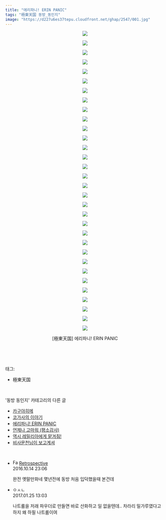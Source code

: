 ```yaml
---
title: "에리파니! ERIN PANIC"
tags: "極東天国 동방_동인지"
image: "https://d227u6es37tepu.cloudfront.net/ghap/2547/001.jpg"
---
```

<div class="article">
<p style="text-align: center; clear: none; float: none;"><img src="{{ site.imgserver6 }}/ghap/2547/001.jpg"/></p>
<p style="text-align: center; clear: none; float: none;"><img src="{{ site.imgserver6 }}/ghap/2547/002.jpg"/></p>
<p style="text-align: center; clear: none; float: none;"><img src="{{ site.imgserver6 }}/ghap/2547/003.jpg"/></p>
<p style="text-align: center; clear: none; float: none;"><img src="{{ site.imgserver6 }}/ghap/2547/004.jpg"/></p>
<p style="text-align: center; clear: none; float: none;"><img src="{{ site.imgserver6 }}/ghap/2547/005.jpg"/></p>
<p style="text-align: center; clear: none; float: none;"><img src="{{ site.imgserver6 }}/ghap/2547/006.jpg"/></p>
<p style="text-align: center; clear: none; float: none;"><img src="{{ site.imgserver6 }}/ghap/2547/007.jpg"/></p>
<p style="text-align: center; clear: none; float: none;"><img src="{{ site.imgserver6 }}/ghap/2547/008.jpg"/></p>
<p style="text-align: center; clear: none; float: none;"><img src="{{ site.imgserver6 }}/ghap/2547/009.jpg"/></p>
<p style="text-align: center; clear: none; float: none;"><img src="{{ site.imgserver6 }}/ghap/2547/010.jpg"/></p>
<p style="text-align: center; clear: none; float: none;"><img src="{{ site.imgserver6 }}/ghap/2547/011.jpg"/></p>
<p style="text-align: center; clear: none; float: none;"><img src="{{ site.imgserver6 }}/ghap/2547/012.jpg"/></p>
<p style="text-align: center; clear: none; float: none;"><img src="{{ site.imgserver6 }}/ghap/2547/013.jpg"/></p>
<p style="text-align: center; clear: none; float: none;"><img src="{{ site.imgserver6 }}/ghap/2547/014.jpg"/></p>
<p style="text-align: center; clear: none; float: none;"><img src="{{ site.imgserver6 }}/ghap/2547/015.jpg"/></p>
<p style="text-align: center; clear: none; float: none;"><img src="{{ site.imgserver6 }}/ghap/2547/016.jpg"/></p>
<p style="text-align: center; clear: none; float: none;"><img src="{{ site.imgserver6 }}/ghap/2547/017.jpg"/></p>
<p style="text-align: center; clear: none; float: none;"><img src="{{ site.imgserver6 }}/ghap/2547/018.jpg"/></p>
<p style="text-align: center; clear: none; float: none;"><img src="{{ site.imgserver6 }}/ghap/2547/019.jpg"/></p>
<p style="text-align: center; clear: none; float: none;"><img src="{{ site.imgserver6 }}/ghap/2547/020.jpg"/></p>
<p style="text-align: center; clear: none; float: none;"><img src="{{ site.imgserver6 }}/ghap/2547/021.jpg"/></p>
<p style="text-align: center; clear: none; float: none;"><img src="{{ site.imgserver6 }}/ghap/2547/022.jpg"/></p>
<p style="text-align: center; clear: none; float: none;"><img src="{{ site.imgserver6 }}/ghap/2547/023.jpg"/></p>
<p style="text-align: center; clear: none; float: none;"><img src="{{ site.imgserver6 }}/ghap/2547/024.jpg"/></p>
<p style="text-align: center; clear: none; float: none;"><img src="{{ site.imgserver6 }}/ghap/2547/025.jpg"/></p>
<p style="text-align: center; clear: none; float: none;"><img src="{{ site.imgserver6 }}/ghap/2547/026.jpg"/></p>
<p style="text-align: center; clear: none; float: none;"><img src="{{ site.imgserver6 }}/ghap/2547/027.jpg"/></p>
<p style="text-align: center; clear: none; float: none;"><img src="{{ site.imgserver6 }}/ghap/2547/028.jpg"/></p>
<p style="text-align: center; clear: none; float: none;"><img src="{{ site.imgserver6 }}/ghap/2547/029.jpg"/></p>
<p style="text-align: center; clear: none; float: none;"><img src="{{ site.imgserver6 }}/ghap/2547/030.jpg"/></p>
<p style="text-align: center; clear: none; float: none;"><img src="{{ site.imgserver6 }}/ghap/2547/031.jpg"/></p>
<p style="text-align: center; clear: none; float: none;"><img src="{{ site.imgserver6 }}/ghap/2547/032.jpg"/></p>
<p style="text-align: center; clear: none; float: none;">[極東天国] 에리파니! ERIN PANIC</p>
<p><br/></p>
</div><br/>
<div class="tagTrail">
<p>태그: </p>
<ul>
<li>極東天国</li>
</ul>
</div><br/>
<div class="another">
<p>'동방 동인지' 카테고리의 다른 글</p>
<ul>
<li><a href="/ghap_2549">카구야히메</a></li>
<li><a href="/ghap_2548">코가사의 이야기</a></li>
<li><a href="/ghap_2547">에리파니! ERIN PANIC</a></li>
<li><a href="/ghap_2546">언제나 고마워 (평소감사)</a></li>
<li><a href="/ghap_2544">역시 레밀리아에게 맡겨줘!</a></li>
<li><a href="/ghap_2543">비사문천님이 보고계셔</a></li>
</ul>
</div><br/>
<div class="cb_module cb_fluid">
<div class="cb_wrt cb_profile">
<div class="comment">
<ul>
<li class="cb_thumb_off" id="comment14828473">
<div class="cb_comment_area">
<div class="cb_info_area">
<div class="cb_section">
<span class="cb_nick_name"><img alt="Favicon of http://retropective53.tistory.com" height="16" onerror="this.onerror=null;this.parentNode.removeChild(this)" src="http://retropective53.tistory.com/favicon.ico" width="16"/> <a href="http://retropective53.tistory.com" onclick="return openLinkInNewWindow(this)">Retrospective</a></span>
</div>
<div class="cb_section">
<span class="cb_date">2016.10.14 23:06 </span>
</div>
</div>
<div class="cb_dsc_comment">
<p class="cb_dsc">
											완전 옛말만화네 몇년전에 동방 처음 입덕했을때 본건데
										</p>
</div>
</div></li>
<li class="cb_thumb_off" id="comment14899819">
<div class="cb_comment_area">
<div class="cb_info_area">
<div class="cb_section">
<span class="cb_nick_name">ㅇㅅㄴ</span>
</div>
<div class="cb_section">
<span class="cb_date">2017.01.25 13:03 </span>
</div>
</div>
<div class="cb_dsc_comment">
<p class="cb_dsc">
											나트륨을 저래 파우더로 만들면 바로 산화하고 일 없을텐데.. 차라리 밀가루였다고 하지 왜 하필 나트륨이여 
										</p>
</div>
</div></li>
</ul>
</div>
</div><!-- commentList close -->
</div><br/>
